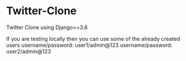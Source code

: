 # Twitter-Clone
Twitter Clone using Django>=3.6

If you are testing locally then you can use some of the already created users
username/password: user1/admin@123
username/password: user2/admin@123